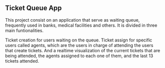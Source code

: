 ## Ticket Queue App

This project consist on an application that serve as waiting queue, frequently used in banks, medical facilities and others. It is divided in three main funtionalities.

Ticket creation for users waiting on the queue. Ticket assign for specific users called agents, which are the users in charge of attending the users that create tickets. And a realtime visualization of the current tickets that are being attended, the agents assigned to each one of them, and the last 13 tickets attended.
